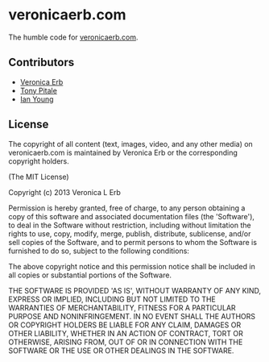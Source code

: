 # veronicaerb.com #
The humble code for [veronicaerb.com](http://veronicaerb.com).

## Contributors ##
* [Veronica Erb](https://github.com/veronicaerb)
* [Tony Pitale](https://github.com/tpitale/)
* [Ian Young](https://github.com/iangreenleaf/)

## License ##
The copyright of all content (text, images, video, and any other media) on veronicaerb.com is maintained by Veronica Erb or the corresponding copyright holders.

(The MIT License)

Copyright (c) 2013 Veronica L Erb

Permission is hereby granted, free of charge, to any person obtaining a copy of this software and associated documentation files (the 'Software'), to deal in the Software without restriction, including without limitation the rights to use, copy, modify, merge, publish, distribute, sublicense, and/or sell copies of the Software, and to permit persons to whom the Software is furnished to do so, subject to the following conditions:

The above copyright notice and this permission notice shall be included in all copies or substantial portions of the Software.

THE SOFTWARE IS PROVIDED 'AS IS', WITHOUT WARRANTY OF ANY KIND, EXPRESS OR IMPLIED, INCLUDING BUT NOT LIMITED TO THE WARRANTIES OF MERCHANTABILITY, FITNESS FOR A PARTICULAR PURPOSE AND NONINFRINGEMENT. IN NO EVENT SHALL THE AUTHORS OR COPYRIGHT HOLDERS BE LIABLE FOR ANY CLAIM, DAMAGES OR OTHER LIABILITY, WHETHER IN AN ACTION OF CONTRACT, TORT OR OTHERWISE, ARISING FROM, OUT OF OR IN CONNECTION WITH THE SOFTWARE OR THE USE OR OTHER DEALINGS IN THE SOFTWARE.